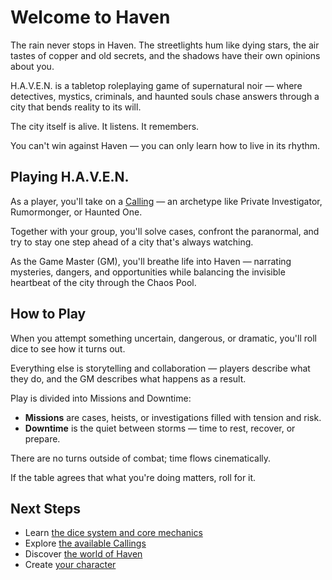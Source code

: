 # Welcome to Haven

The rain never stops in Haven. The streetlights hum like dying stars, the air tastes of copper and old secrets, and the shadows have their own opinions about you.

H.A.V.E.N. is a tabletop roleplaying game of supernatural noir — where detectives, mystics, criminals, and haunted souls chase answers through a city that bends reality to its will.

The city itself is alive. It listens. It remembers.

You can't win against Haven — you can only learn how to live in its rhythm.

## Playing H.A.V.E.N.

As a player, you'll take on a [Calling](Callings.md) — an archetype like Private Investigator, Rumormonger, or Haunted One.

Together with your group, you'll solve cases, confront the paranormal, and try to stay one step ahead of a city that's always watching.

As the Game Master (GM), you'll breathe life into Haven — narrating mysteries, dangers, and opportunities while balancing the invisible heartbeat of the city through the Chaos Pool.

## How to Play

When you attempt something uncertain, dangerous, or dramatic, you'll roll dice to see how it turns out.

Everything else is storytelling and collaboration — players describe what they do, and the GM describes what happens as a result.

Play is divided into Missions and Downtime:

- **Missions** are cases, heists, or investigations filled with tension and risk.
- **Downtime** is the quiet between storms — time to rest, recover, or prepare.

There are no turns outside of combat; time flows cinematically.

If the table agrees that what you're doing matters, roll for it.

## Next Steps

- Learn [the dice system and core mechanics](Core-Rules.md)
- Explore [the available Callings](Callings.md)
- Discover [the world of Haven](The-City-of-Haven.md)
- Create [your character](Character-Creation.md)